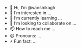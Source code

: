 - 👋 Hi, I’m @vanshikagh
- 👀 I’m interested in ...
- 🌱 I’m currently learning ...
- 💞️ I’m looking to collaborate on ...
- 📫 How to reach me ...
- 😄 Pronouns: ...
- ⚡ Fun fact: ...

<!---
vanshikagh/vanshikagh is a ✨ special ✨ repository because its `README.md` (this file) appears on your GitHub profile.
You can click the Preview link to take a look at your changes.
--->
